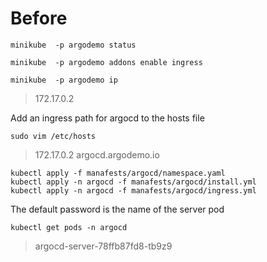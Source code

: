 # Before

```
minikube  -p argodemo status
```

```
minikube  -p argodemo addons enable ingress
```

```
minikube  -p argodemo ip
```
> 172.17.0.2

Add an ingress path for argocd to the hosts file 
```
sudo vim /etc/hosts
```

> 172.17.0.2        argocd.argodemo.io

```
kubectl apply -f manafests/argocd/namespace.yaml
kubectl apply -n argocd -f manafests/argocd/install.yml
kubectl apply -n argocd -f manafests/argocd/ingress.yml
```

The default password is the name of the server pod

```
kubectl get pods -n argocd
```
> argocd-server-78ffb87fd8-tb9z9
